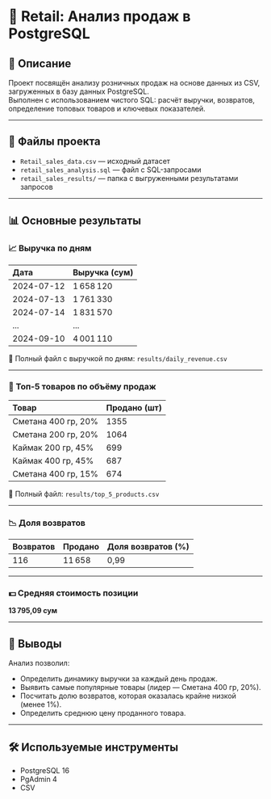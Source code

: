 # 🛒 Retail: Анализ продаж в PostgreSQL

## 📌 Описание  
Проект посвящён анализу розничных продаж на основе данных из CSV, загруженных в базу данных PostgreSQL.  
Выполнен с использованием чистого SQL: расчёт выручки, возвратов, определение топовых товаров и ключевых показателей.

---

## 📁 Файлы проекта  
- `Retail_sales_data.csv` — исходный датасет  
- `retail_sales_analysis.sql` — файл с SQL-запросами  
- `retail_sales_results/` — папка с выгруженными результатами запросов  

---

## 📊 Основные результаты

### 📈 Выручка по дням  

| Дата        | Выручка (сум) |
|:------------|:----------------|
| 2024-07-12  | 1 658 120 |
| 2024-07-13  | 1 761 330 |
| 2024-07-14  | 1 831 570 |
| ... | ... |
| 2024-09-10  | 4 001 110 |

📄 Полный файл с выручкой по дням: `results/daily_revenue.csv`

---

### 🥛 Топ-5 товаров по объёму продаж  

| Товар                     | Продано (шт) |
|:----------------------------|:----------------|
| Сметана 400 гр, 20%        | 1355 |
| Сметана 200 гр, 20%        | 1064 |
| Каймак 200 гр, 45%         | 699  |
| Каймак 400 гр, 45%         | 687  |
| Сметана 400 гр, 15%        | 674  |

📄 Полный файл: `results/top_5_products.csv`

---

### 📉 Доля возвратов  

| Возвратов | Продано | Доля возвратов (%) |
|:--------------|:------------|:----------------|
| 116 | 11 658 | 0,99 |

---

### 💵 Средняя стоимость позиции  

**13 795,09 сум**

---

## 📌 Выводы  

Анализ позволил:
- Определить динамику выручки за каждый день продаж.
- Выявить самые популярные товары (лидер — Сметана 400 гр, 20%).
- Посчитать долю возвратов, которая оказалась крайне низкой (менее 1%).
- Определить среднюю цену проданного товара.

---

## 🛠 Используемые инструменты  

- PostgreSQL 16  
- PgAdmin 4  
- CSV  
